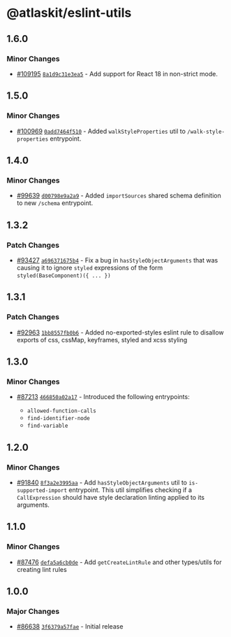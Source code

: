 # @atlaskit/eslint-utils

## 1.6.0

### Minor Changes

- [#109195](https://stash.atlassian.com/projects/CONFCLOUD/repos/confluence-frontend/pull-requests/109195)
  [`8a1d9c31e3ea5`](https://stash.atlassian.com/projects/CONFCLOUD/repos/confluence-frontend/commits/8a1d9c31e3ea5) -
  Add support for React 18 in non-strict mode.

## 1.5.0

### Minor Changes

- [#100969](https://stash.atlassian.com/projects/CONFCLOUD/repos/confluence-frontend/pull-requests/100969)
  [`0add7464f510`](https://stash.atlassian.com/projects/CONFCLOUD/repos/confluence-frontend/commits/0add7464f510) -
  Added `walkStyleProperties` util to `/walk-style-properties` entrypoint.

## 1.4.0

### Minor Changes

- [#99639](https://stash.atlassian.com/projects/CONFCLOUD/repos/confluence-frontend/pull-requests/99639)
  [`d00798e9a2a9`](https://stash.atlassian.com/projects/CONFCLOUD/repos/confluence-frontend/commits/d00798e9a2a9) -
  Added `importSources` shared schema definition to new `/schema` entrypoint.

## 1.3.2

### Patch Changes

- [#93427](https://stash.atlassian.com/projects/CONFCLOUD/repos/confluence-frontend/pull-requests/93427)
  [`a696371675b4`](https://stash.atlassian.com/projects/CONFCLOUD/repos/confluence-frontend/commits/a696371675b4) -
  Fix a bug in `hasStyleObjectArguments` that was causing it to ignore `styled` expressions of the
  form `styled(BaseComponent)({ ... })`

## 1.3.1

### Patch Changes

- [#92963](https://stash.atlassian.com/projects/CONFCLOUD/repos/confluence-frontend/pull-requests/92963)
  [`1bb8557fb0b6`](https://stash.atlassian.com/projects/CONFCLOUD/repos/confluence-frontend/commits/1bb8557fb0b6) -
  Added no-exported-styles eslint rule to disallow exports of css, cssMap, keyframes, styled and
  xcss styling

## 1.3.0

### Minor Changes

- [#87213](https://stash.atlassian.com/projects/CONFCLOUD/repos/confluence-frontend/pull-requests/87213)
  [`466850a02a17`](https://stash.atlassian.com/projects/CONFCLOUD/repos/confluence-frontend/commits/466850a02a17) -
  Introduced the following entrypoints:

  - `allowed-function-calls`
  - `find-identifier-node`
  - `find-variable`

## 1.2.0

### Minor Changes

- [#91840](https://stash.atlassian.com/projects/CONFCLOUD/repos/confluence-frontend/pull-requests/91840)
  [`8f3a2e3995aa`](https://stash.atlassian.com/projects/CONFCLOUD/repos/confluence-frontend/commits/8f3a2e3995aa) -
  Add `hasStyleObjectArguments` util to `is-supported-import` entrypoint. This util simplifies
  checking if a `CallExpression` should have style declaration linting applied to its arguments.

## 1.1.0

### Minor Changes

- [#87476](https://stash.atlassian.com/projects/CONFCLOUD/repos/confluence-frontend/pull-requests/87476)
  [`defa5a6cb0de`](https://stash.atlassian.com/projects/CONFCLOUD/repos/confluence-frontend/commits/defa5a6cb0de) -
  Add `getCreateLintRule` and other types/utils for creating lint rules

## 1.0.0

### Major Changes

- [#86638](https://stash.atlassian.com/projects/CONFCLOUD/repos/confluence-frontend/pull-requests/86638)
  [`3f6379a57fae`](https://stash.atlassian.com/projects/CONFCLOUD/repos/confluence-frontend/commits/3f6379a57fae) -
  Initial release
